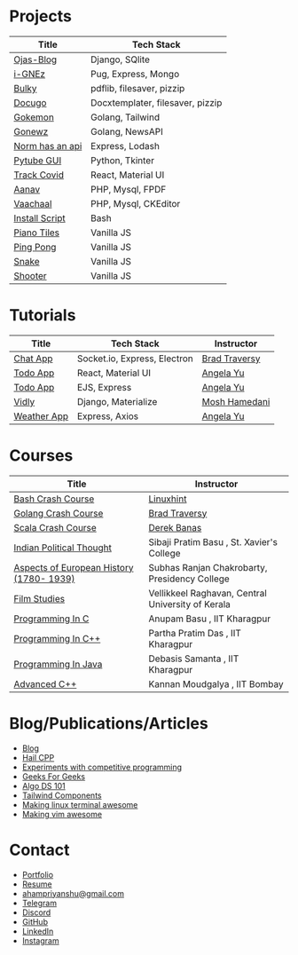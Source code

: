 # Projects

| Title | Tech Stack |
| --- | --- |
| [Ojas-Blog](https://github.com/ahampriyanshu/ojas-django) | Django, SQlite  |
| [i-GNEz](https://github.com/i-GNEz/i-GNEz.github.io) | Pug, Express, Mongo |
| [Bulky](https://github.com/ahampriyanshu/bulky) | pdflib, filesaver, pizzip |
| [Docugo](http://docugo.vercel.app/) | Docxtemplater, filesaver, pizzip |
| [Gokemon](https://github.com/ahampriyanshu/gokemon) | Golang, Tailwind |
| [Gonewz](https://github.com/ahampriyanshu/gonewz) | Golang, NewsAPI |
| [Norm has an api](https://github.com/ahampriyanshu/norm_has_an_api) | Express, Lodash |
| [Pytube GUI](https://github.com/ahampriyanshu/pytube-gui) | Python, Tkinter |
| [Track Covid](https://github.com/ahampriyanshu/track-covid) | React, Material UI |
| [Aanav](https://github.com/ahampriyanshu/aanav) | PHP, Mysql, FPDF |
| [Vaachaal](https://github.com/ahampriyanshu/vaachaal) | PHP, Mysql, CKEditor |
| [Install Script](projects/piano-tiles/) | Bash |
| [Piano Tiles](projects/piano-tiles/) | Vanilla JS |
| [Ping Pong](projects/ping-pong/) | Vanilla JS |
| [Snake](projects/snake/) | Vanilla JS |
| [Shooter](projects/shooter/) | Vanilla JS |

# Tutorials

| Title | Tech Stack  | Instructor |
| --- | --- | --- |
| [Chat App](tutorials/chatapp-socket/) | Socket.io, Express, Electron | [Brad Traversy](https://www.traversymedia.com/) |
| [Todo App](tutorials/chatapp-socket/) | React, Material UI | [Angela Yu](https://www.udemy.com/user/4b4368a3-b5c8-4529-aa65-2056ec31f37e/) |
| [Todo App](tutorials/chatapp-socket/) | EJS, Express | [Angela Yu](https://www.udemy.com/user/4b4368a3-b5c8-4529-aa65-2056ec31f37e/) |
| [Vidly](tutorials/vidly-django/) | Django, Materialize | [Mosh Hamedani](https://codewithmosh.com/courses) |
| [Weather App](tutorials/weatherapp-express/) |  Express, Axios | [Angela Yu](https://www.udemy.com/user/4b4368a3-b5c8-4529-aa65-2056ec31f37e/) |

# Courses

| Title | Instructor |
| --- | --- |
| [Bash Crash Course](courses/bash/) | [Linuxhint](https://www.youtube.com/channel/UCHErB0TULAlldbhPMfBJ1Xg) |
| [Golang Crash Course](courses/golang/) | [Brad Traversy](https://www.traversymedia.com/) |
| [Scala Crash Course](courses/scala/) | [Derek Banas](https://www.youtube.com/user/derekbanas) |
| [Indian Political Thought](courses/indian-political-thought/) | Sibaji Pratim Basu , St. Xavier's College |
| [Aspects of European History (1780- 1939)](courses/european-history/) | Subhas Ranjan Chakrobarty, Presidency College |
| [Film Studies](courses/film-studies/) | Vellikkeel Raghavan, Central University of Kerala |
| [Programming In C](courses/c-swayam/) | Anupam Basu , IIT Kharagpur |
| [Programming In C++](courses/c++-swayam/) | Partha Pratim Das , IIT Kharagpur |
| [Programming In Java](courses/java-swayam/) | Debasis Samanta , IIT Kharagpur |
| [Advanced C++](courses/java-swayam/) | Kannan Moudgalya , IIT Bombay |

# Blog/Publications/Articles

* [Blog](https://blog.ahampriyanshu.com/)
* [Hail CPP](https://cpp.ahampriyanshu.com/)
* [Experiments with competitive programming](https://cp.ahampriyanshu.com/)
* [Geeks For Geeks](https://auth.geeksforgeeks.org/user/ahampriyanshu/articles)
* [Algo DS 101](https://github.com/ahampriyanshu/algo-ds-101)
* [Tailwind Components](https://tailwindcomponents.com/u/ahampriyanshu)
* [Making linux terminal awesome](https://github.com/ahampriyanshu/making-linux-terminal-awesome/)
* [Making vim awesome](https://github.com/ahampriyanshu/making-vim-awesome/)

# Contact

* [Portfolio](https://ahampriyanshu.com/)
* [Resume](https://drive.google.com/file/d/1_GZ56-O3JNF6-jmU4Xu-StJYgNdz3Tsa/view?usp=sharing)
* [ahampriyanshu@gmail.com](mailto:ahampriyanshu@gmail.com?subject=hello)
* [Telegram](https://t.me/ahampriyanshu)
* [Discord](https://discordapp.com/users/746095596175097916)
* [GitHub](https://github.com/ahampriyanshu)
* [LinkedIn](https://www.linkedin.com/in/ahampriyanshu/)
* [Instagram](https://www.instagram.com/ahampriyanshu/)
